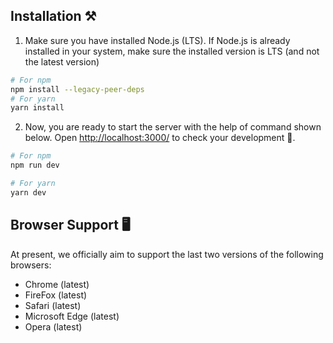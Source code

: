 ## Installation ⚒️

1. Make sure you have installed Node.js (LTS). If Node.js is already installed in your system, make sure the installed version is LTS (and not the latest version)

```bash
# For npm
npm install --legacy-peer-deps
# For yarn
yarn install
```

2. Now, you are ready to start the server with the help of command shown below. Open [http://localhost:3000/](http://localhost:3000/) to check your development 🚀.

```bash
# For npm
npm run dev

# For yarn
yarn dev
```
## Browser Support 🖥️

At present, we officially aim to support the last two versions of the following browsers:

- Chrome (latest)
- FireFox (latest)
- Safari (latest)
- Microsoft Edge (latest)
- Opera (latest)
